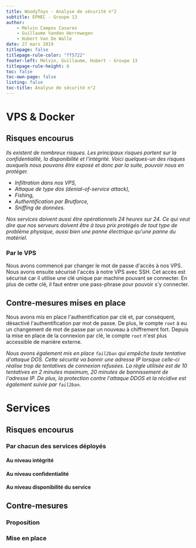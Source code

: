 ```yaml
---
title: WoodyToys - Analyse de sécurité n°2
subtitle: EPHEC - Groupe 13
author: 
    - Melvin Campos Casares
    - Guillaume Vanden Herrewegen
    - Hubert Van De Walle
date: 27 mars 2019
titlepage: false
titlepage-rule-color: "ff5722"
footer-left: Melvin, Guillaume, Hubert - Groupe 13
titlepage-rule-height: 6
toc: false
toc-own-page: false
listing: false
toc-title: Analyse de sécurité n°2
---
```


# VPS & Docker

## Risques encourus

*Ils existent de nombreux risques.
Les principaux risques portent sur la confidentialité, la disponibilité et l'intégrité.
Voici quelques-un des risques auxquels nous pouvons être exposé et donc par la suite, pouvoir nous en protéger.*

- *Infiltration dans nos VPS,*
- *Attaque de type dos (denial-of-service attack),*
- *Fishing,*
- *Authentification par Brutforce,*
- *Sniffing de données.*

*Nos services doivent aussi être opérationnels 24 heures sur 24.
Ce qui veut dire que nos serveurs doivent être à tous prix protégés de tout type de problème physique, aussi bien une panne électrique qu'une panne du matériel.*

### Par le VPS

Nous avons commencé par changer le mot de passe d'accès à nos VPS.
Nous avons ensuite sécurisé l'accès à notre VPS avec SSH.
Cet accès est sécurisé car il utilise une clé unique par machine pouvant se connecter.
En plus de cette clé, il faut entrer une pass-phrase pour pouvoir s'y connecter.

## Contre-mesures mises en place

Nous avons mis en place l'authentification par clé et, par conséquent, désactivé l'authentification par mot de passe.
De plus, le compte `root` à eu un changement de mot de passe par un nouveau à chiffrement fort.
Depuis la mise en place de la connexion par clé, le compte `root` n'est plus accessible de manière externe.

*Nous avons également mis en place `fail2ban` qui empêche toute tentative d'attaque DOS.
Cette sécurité va bannir une adresse IP lorsque celle-ci réalise trop de tentatives de connexion refusées.
La règle utilisée est de 10 tentatives en 2 minutes maximum, 20 minutes de bannissement de l'adresse IP.
De plus, la protection contre l'attaque DDOS et la récidive est également suivie par `fail2ban`.*

# Services

## Risques encourus

### Par chacun des services déployés

#### Au niveau intégrité

#### Au niveau confidentialité

#### Au niveau disponibilité du service

## Contre-mesures

### Proposition

### Mise en place
